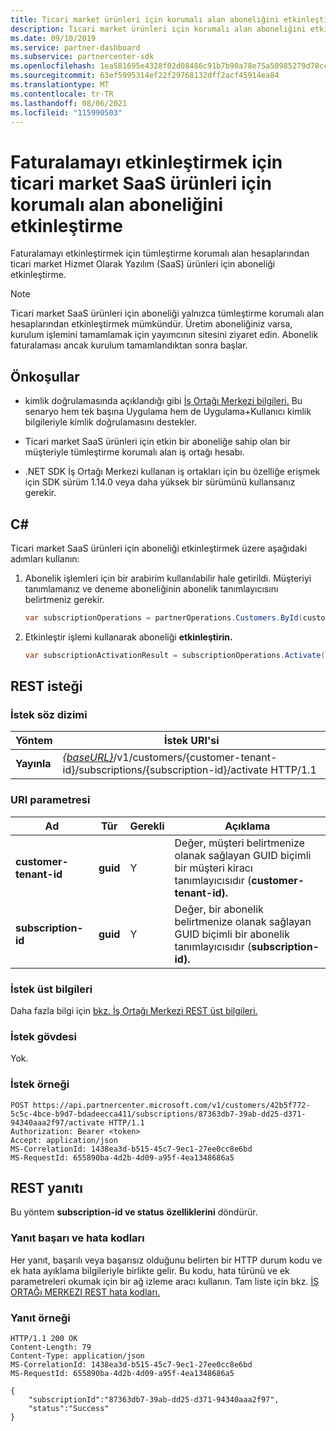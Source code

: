 ```yaml
---
title: Ticari market ürünleri için korumalı alan aboneliğini etkinleştirme
description: Ticari market ürünleri için korumalı alan aboneliğini etkinleştirmek İş Ortağı Merkezi C/# ve rest API'leri kullanmayı öğrenin.
ms.date: 09/10/2019
ms.service: partner-dashboard
ms.subservice: partnercenter-sdk
ms.openlocfilehash: 1ea581695e4328f02d08486c91b7b90a78e75a50985279d78cc54ef8b35fa715
ms.sourcegitcommit: 63ef5995314ef22f29768132dff2acf45914ea84
ms.translationtype: MT
ms.contentlocale: tr-TR
ms.lasthandoff: 08/06/2021
ms.locfileid: "115990503"
---
```

# <a name="activate-a-sandbox-subscription-for-commercial-marketplace-saas-products-to-enable-billing"></a>Faturalamayı etkinleştirmek için ticari market SaaS ürünleri için korumalı alan aboneliğini etkinleştirme

Faturalamayı etkinleştirmek için tümleştirme korumalı alan hesaplarından ticari market Hizmet Olarak Yazılım (SaaS) ürünleri için aboneliği etkinleştirme.

> [!NOTE]
> Ticari market SaaS ürünleri için aboneliği yalnızca tümleştirme korumalı alan hesaplarından etkinleştirmek mümkündür. Üretim aboneliğiniz varsa, kurulum işlemini tamamlamak için yayımcının sitesini ziyaret edin. Abonelik faturalaması ancak kurulum tamamlandıktan sonra başlar.

## <a name="prerequisites"></a>Önkoşullar

- kimlik doğrulamasında açıklandığı gibi [İş Ortağı Merkezi bilgileri.](partner-center-authentication.md) Bu senaryo hem tek başına Uygulama hem de Uygulama+Kullanıcı kimlik bilgileriyle kimlik doğrulamasını destekler.

- Ticari market SaaS ürünleri için etkin bir aboneliğe sahip olan bir müşteriyle tümleştirme korumalı alan iş ortağı hesabı.

- .NET SDK İş Ortağı Merkezi kullanan iş ortakları için bu özelliğe erişmek için SDK sürüm 1.14.0 veya daha yüksek bir sürümünü kullansanız gerekir.

## <a name="c"></a>C\#

Ticari market SaaS ürünleri için aboneliği etkinleştirmek üzere aşağıdaki adımları kullanın:

1. Abonelik işlemleri için bir arabirim kullanılabilir hale getirildi. Müşteriyi tanımlamanız ve deneme aboneliğinin abonelik tanımlayıcısını belirtmeniz gerekir.

   ```csharp
   var subscriptionOperations = partnerOperations.Customers.ById(customerId).Subscriptions.ById(subscriptionId);
   ```

2. Etkinleştir işlemi kullanarak aboneliği **etkinleştirin.**

   ```csharp
   var subscriptionActivationResult = subscriptionOperations.Activate();
   ```

## <a name="rest-request"></a>REST isteği

### <a name="request-syntax"></a>İstek söz dizimi

| Yöntem     | İstek URI'si                                                                            |
|------------|----------------------------------------------------------------------------------------|
| **Yayınla** | [*{baseURL}*](partner-center-rest-urls.md)/v1/customers/{customer-tenant-id}/subscriptions/{subscription-id}/activate HTTP/1.1 |

### <a name="uri-parameter"></a>URI parametresi

| Ad                   | Tür     | Gerekli | Açıklama                                                                                                                                            |
|------------------------|----------|----------|--------------------------------------------------------------------------------------------------------------------------------------------------------|
| **customer-tenant-id** | **guid** | Y | Değer, müşteri belirtmenize olanak sağlayan GUID biçimli bir müşteri kiracı tanımlayıcısıdır (**customer-tenant-id).** |
| **subscription-id** | **guid** | Y | Değer, bir abonelik belirtmenize olanak sağlayan GUID biçimli bir abonelik tanımlayıcısıdır (**subscription-id).** |

### <a name="request-headers"></a>İstek üst bilgileri

Daha fazla bilgi için [bkz. İş Ortağı Merkezi REST üst bilgileri.](headers.md)

### <a name="request-body"></a>İstek gövdesi

Yok.

### <a name="request-example"></a>İstek örneği

```http
POST https://api.partnercenter.microsoft.com/v1/customers/42b5f772-5c5c-4bce-b9d7-bdadeecca411/subscriptions/87363db7-39ab-dd25-d371-94340aaa2f97/activate HTTP/1.1
Authorization: Bearer <token>
Accept: application/json
MS-CorrelationId: 1438ea3d-b515-45c7-9ec1-27ee0cc8e6bd
MS-RequestId: 655890ba-4d2b-4d09-a95f-4ea1348686a5

```

## <a name="rest-response"></a>REST yanıtı

Bu yöntem **subscription-id ve status** **özelliklerini** döndürür.

### <a name="response-success-and-error-codes"></a>Yanıt başarı ve hata kodları

Her yanıt, başarılı veya başarısız olduğunu belirten bir HTTP durum kodu ve ek hata ayıklama bilgileriyle birlikte gelir. Bu kodu, hata türünü ve ek parametreleri okumak için bir ağ izleme aracı kullanın. Tam liste için bkz. [İŞ ORTAĞı MERKEZI REST hata kodları.](error-codes.md)

### <a name="response-example"></a>Yanıt örneği

```http
HTTP/1.1 200 OK
Content-Length: 79
Content-Type: application/json
MS-CorrelationId: 1438ea3d-b515-45c7-9ec1-27ee0cc8e6bd
MS-RequestId: 655890ba-4d2b-4d09-a95f-4ea1348686a5

{
    "subscriptionId":"87363db7-39ab-dd25-d371-94340aaa2f97",
    "status":"Success"
}
```
